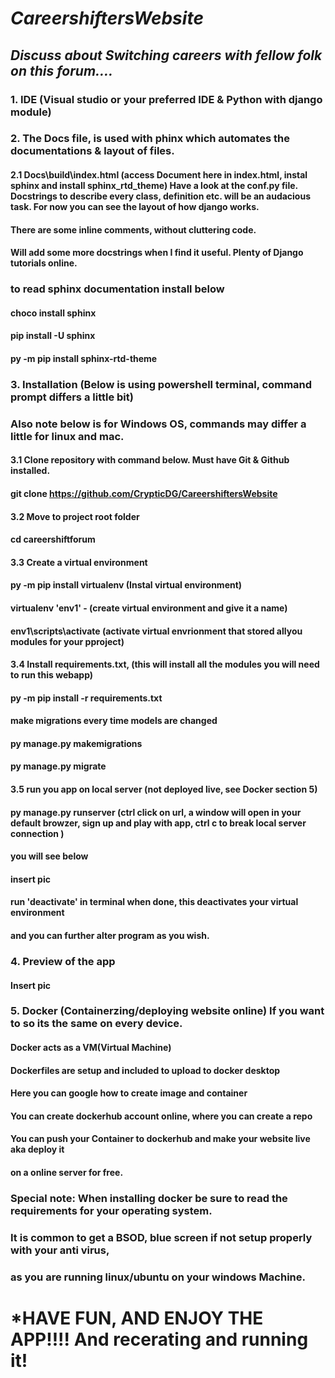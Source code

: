 # *CareershiftersWebsite*
## _Discuss about Switching careers with fellow folk on this forum...._
### 1. IDE (Visual studio or your preferred IDE & Python with django module)
### 2. The Docs file, is used with phinx which automates the documentations & layout of files.  
#### 2.1 Docs\build\index.html (access Document here in index.html, instal sphinx and install  sphinx_rtd_theme) Have a look at the conf.py file. Docstrings to describe every class, definition etc. will be an audacious task. For now you can see the layout of how django works.
#### There are some inline comments, without cluttering code. 
#### Will add some more docstrings when I find it useful. Plenty of Django tutorials online. 
### to read sphinx documentation install below
#### choco install sphinx
#### pip install -U sphinx
#### py -m pip install sphinx-rtd-theme
### 3. Installation (Below is using powershell terminal, command prompt differs a little bit)
### Also note below is for Windows OS, commands may differ a little for linux and mac. 
#### 3.1 Clone repository with command below. Must have Git & Github installed. 
#### git clone https://github.com/CrypticDG/CareershiftersWebsite
#### 3.2 Move to project root folder
#### cd careershiftforum
#### 3.3 Create a virtual environment
#### py -m pip install virtualenv (Instal virtual environment)
#### virtualenv 'env1' - (create virtual environment and give it a name)
#### env1\scripts\activate (activate virtual envrionment that stored allyou modules for your pproject)
#### 3.4 Install requirements.txt, (this will install all the modules you will need to run this webapp)
#### py -m pip install -r requirements.txt
#### make migrations every time models are changed
#### py manage.py makemigrations
#### py manage.py migrate
#### 3.5 run you app on local server (not deployed live, see Docker section 5)
#### py manage.py runserver (ctrl click on url, a window will open in your default browzer, sign up and play with app, ctrl c to break local server connection )
#### you will see below
#### insert pic
#### run 'deactivate' in terminal when done, this deactivates your virtual environment
#### and you can further alter program as you wish. 
### 4. Preview of the app
#### Insert pic
### 5. Docker (Containerzing/deploying website online) If you want to so its the same on every device.
#### Docker acts as a VM(Virtual Machine)
#### Dockerfiles are setup and included to upload to docker desktop
#### Here you can google how to create image and container
#### You can create dockerhub account online, where you can create a repo
#### You can push your Container to dockerhub and make your website live aka deploy it
#### on a online server for free.
### Special note: When installing docker be sure to read the requirements for your operating system.
### It is common to get a BSOD, blue screen if not setup properly with your anti virus, 
### as you are running linux/ubuntu on your windows Machine.

# *HAVE FUN, AND ENJOY THE APP!!!! And recerating and running it!






